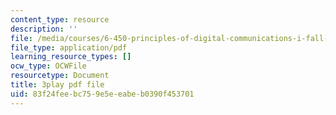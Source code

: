 ```yaml
---
content_type: resource
description: ''
file: /media/courses/6-450-principles-of-digital-communications-i-fall-2006/83f24feebc759e5eeabeb0390f453701_KXFF8m4uGDc.pdf
file_type: application/pdf
learning_resource_types: []
ocw_type: OCWFile
resourcetype: Document
title: 3play pdf file
uid: 83f24fee-bc75-9e5e-eabe-b0390f453701
---
```

